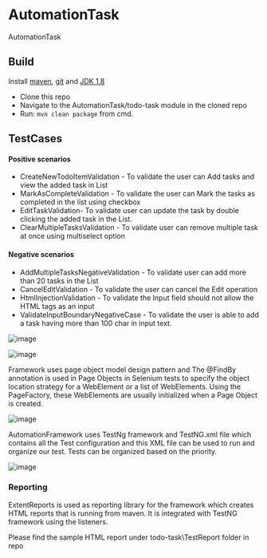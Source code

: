 # AutomationTask
AutomationTask

## Build ##
Install [maven](https://maven.apache.org/), [git](https://git-scm.com/) and  [JDK 1.8](http://www.oracle.com/technetwork/java/javase/downloads/jdk8-downloads-2133151.html)
* Clone this repo
* Navigate to the AutomationTask/todo-task module in the cloned repo
* Run: `mvn clean package` from cmd.

## TestCases ##
#### Positive scenarios ###
* CreateNewTodoItemValidation - To validate the user can Add tasks and view the added task in List
* MarkAsCompleteValidation - To validate the user can Mark the tasks as completed in the list using checkbox
* EditTaskValidation- To validate user can update the task by double clicking the added task in the List.
* ClearMultipleTasksValidation - To validate user can remove multiple task at once using multiselect option 

#### Negative scenarios ###
* AddMultipleTasksNegativeValidation - To validate user can add more than 20 tasks in the List
* CancelEditValidation - To validate the user can cancel the Edit operation 
* HtmlInjectionValidation - To validate the Input field should not allow the HTML tags as an input
* ValidateInputBoundaryNegativeCase - To validate the user is able to add a task having more than 100 char in input text.


![image](https://user-images.githubusercontent.com/96883288/176601864-6108c344-9f77-41b6-b565-85fc1a4d105d.png)


![image](https://user-images.githubusercontent.com/96883288/176602049-26e1e056-9415-44a1-8f3f-baba32fc867b.png)

Framework uses page object model design pattern and The @FindBy annotation is used in Page Objects in Selenium tests to specify the object location strategy for a WebElement or a list of WebElements. Using the PageFactory, these WebElements are usually initialized when a Page Object is created. 


![image](https://user-images.githubusercontent.com/96883288/176602227-b435d724-b98a-43bf-9224-dac5e2125e0c.png)

AutomationFramework uses TestNg framework and TestNG.xml file which contains all the Test configuration and this XML file can be used to run and organize our test.
Tests can be organized based on the priority.

![image](https://user-images.githubusercontent.com/96883288/176685100-3e97cd66-b399-4ed0-bfc5-898f986def90.png)


### Reporting ###

ExtentReports is used as reporting library for the framework which creates HTML reports that is running from maven. It is integrated with TestNG framework using the listeners.

Please find the sample HTML report under todo-task\TestReport folder in repo




